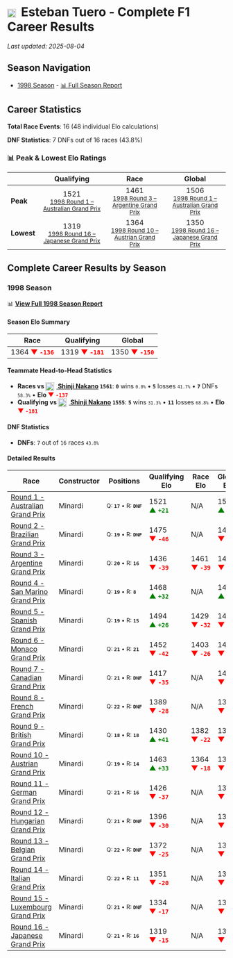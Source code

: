 # <img src="https://upload.wikimedia.org/wikipedia/commons/1/1a/Flag_of_Argentina.svg" alt="Argentina" width="20" height="auto" style="vertical-align: middle; margin-right: 5px;" onerror="this.outerHTML='🇦🇷'; this.style.marginRight='5px';"/> Esteban Tuero - Complete F1 Career Results

*Last updated: 2025-08-04*

## Season Navigation

- [1998 Season](#1998-season) - [📊 Full Season Report](../seasons/1998-season-report)

## Career Statistics

**Total Race Events**: 16 (48 individual Elo calculations)

**DNF Statistics**: 7 DNFs out of 16 races (43.8%)

### 📊 Peak & Lowest Elo Ratings

| &nbsp; | Qualifying | Race | Global |
|-------|------------|------|--------|
| **Peak** | <center> 1521 <br/><small> [1998 Round 1 – Australian Grand Prix](../seasons/1998-season-report#round-1-australian-grand-prix) </small></center> | <center> 1461 <br/><small> [1998 Round 3 – Argentine Grand Prix](../seasons/1998-season-report#round-3-argentine-grand-prix) </small></center> | <center> 1506  <br/><small> [1998 Round 1 – Australian Grand Prix](../seasons/1998-season-report#round-1-australian-grand-prix) </small></center> |
| **Lowest** | <center> 1319 <br/><small> [1998 Round 16 – Japanese Grand Prix](../seasons/1998-season-report#round-16-japanese-grand-prix) </small></center> | <center> 1364 <br/><small> [1998 Round 10 – Austrian Grand Prix](../seasons/1998-season-report#round-10-austrian-grand-prix) </small></center> | <center> 1350 <br/><small> [1998 Round 16 – Japanese Grand Prix](../seasons/1998-season-report#round-16-japanese-grand-prix) </small></center> |


## Complete Career Results by Season

### 1998 Season

📊 **[View Full 1998 Season Report](../seasons/1998-season-report)**

#### Season Elo Summary

| Race | Qualifying | Global |
|------|------------|--------|
| 1364 **<span style="color: red;">▼&nbsp;`-136`</span>** | 1319 **<span style="color: red;">▼&nbsp;`-181`</span>** | 1350 **<span style="color: red;">▼&nbsp;`-150`</span>** |

#### Teammate Head-to-Head Statistics

- **Races vs [<img src="https://upload.wikimedia.org/wikipedia/commons/9/9e/Flag_of_Japan.svg" alt="Japan" width="20" height="auto" style="vertical-align: middle; margin-right: 5px;" onerror="this.outerHTML='🇯🇵'; this.style.marginRight='5px';"/> Shinji Nakano](shinji-nakano) `1561`**: **`0`** wins <small>`0.0%`</small> • **`5`** losses <small>`41.7%`</small> • **`7`** DNFs <small>`58.3%`</small> • **Elo <span style="color: red;">▼&nbsp;`-137`</span>**
- **Qualifying vs [<img src="https://upload.wikimedia.org/wikipedia/commons/9/9e/Flag_of_Japan.svg" alt="Japan" width="20" height="auto" style="vertical-align: middle; margin-right: 5px;" onerror="this.outerHTML='🇯🇵'; this.style.marginRight='5px';"/> Shinji Nakano](shinji-nakano) `1555`**: **`5`** wins <small>`31.3%`</small> • **`11`** losses <small>`68.8%`</small> • **Elo <span style="color: red;">▼&nbsp;`-181`</span>**

#### DNF Statistics

- **DNFs**: `7` out of `16` races <small>`43.8%`</small>

#### Detailed Results

| Race | Constructor | Positions | Qualifying Elo | Race Elo | Global Elo | Teammate |
|------|-------------|-----------|----------------|----------|------------|----------|
| [Round 1 - Australian Grand Prix](../seasons/1998-season-report#round-1-australian-grand-prix) | Minardi | <small>Q:&nbsp;**`17`**&nbsp;•&nbsp;R:&nbsp;**`DNF`**</small> | 1521 **<span style="color: green;">▲&nbsp;`+21`</span>** | N/A | 1506 **<span style="color: green;">▲&nbsp;`+6`</span>** | [<img src="https://upload.wikimedia.org/wikipedia/commons/9/9e/Flag_of_Japan.svg" alt="Japan" width="20" height="auto" style="vertical-align: middle; margin-right: 5px;" onerror="this.outerHTML='🇯🇵'; this.style.marginRight='5px';"/> Shinji Nakano](shinji-nakano)<br/><small>Q:&nbsp;**`22`**&nbsp;•&nbsp;R:&nbsp;**`DNF`**</small> |
| [Round 2 - Brazilian Grand Prix](../seasons/1998-season-report#round-2-brazilian-grand-prix) | Minardi | <small>Q:&nbsp;**`19`**&nbsp;•&nbsp;R:&nbsp;**`DNF`**</small> | 1475 **<span style="color: red;">▼&nbsp;`-46`</span>** | N/A | 1493 **<span style="color: red;">▼&nbsp;`-14`</span>** | [<img src="https://upload.wikimedia.org/wikipedia/commons/9/9e/Flag_of_Japan.svg" alt="Japan" width="20" height="auto" style="vertical-align: middle; margin-right: 5px;" onerror="this.outerHTML='🇯🇵'; this.style.marginRight='5px';"/> Shinji Nakano](shinji-nakano)<br/><small>Q:&nbsp;**`18`**&nbsp;•&nbsp;R:&nbsp;**`21`**</small> |
| [Round 3 - Argentine Grand Prix](../seasons/1998-season-report#round-3-argentine-grand-prix) | Minardi | <small>Q:&nbsp;**`20`**&nbsp;•&nbsp;R:&nbsp;**`16`**</small> | 1436 **<span style="color: red;">▼&nbsp;`-39`</span>** | 1461 **<span style="color: red;">▼&nbsp;`-39`</span>** | 1454 **<span style="color: red;">▼&nbsp;`-39`</span>** | [<img src="https://upload.wikimedia.org/wikipedia/commons/9/9e/Flag_of_Japan.svg" alt="Japan" width="20" height="auto" style="vertical-align: middle; margin-right: 5px;" onerror="this.outerHTML='🇯🇵'; this.style.marginRight='5px';"/> Shinji Nakano](shinji-nakano)<br/><small>Q:&nbsp;**`19`**&nbsp;•&nbsp;R:&nbsp;**`13`**</small> |
| [Round 4 - San Marino Grand Prix](../seasons/1998-season-report#round-4-san-marino-grand-prix) | Minardi | <small>Q:&nbsp;**`19`**&nbsp;•&nbsp;R:&nbsp;**`8`**</small> | 1468 **<span style="color: green;">▲&nbsp;`+32`</span>** | N/A | 1463 **<span style="color: green;">▲&nbsp;`+10`</span>** | [<img src="https://upload.wikimedia.org/wikipedia/commons/9/9e/Flag_of_Japan.svg" alt="Japan" width="20" height="auto" style="vertical-align: middle; margin-right: 5px;" onerror="this.outerHTML='🇯🇵'; this.style.marginRight='5px';"/> Shinji Nakano](shinji-nakano)<br/><small>Q:&nbsp;**`21`**&nbsp;•&nbsp;R:&nbsp;**`DNF`**</small> |
| [Round 5 - Spanish Grand Prix](../seasons/1998-season-report#round-5-spanish-grand-prix) | Minardi | <small>Q:&nbsp;**`19`**&nbsp;•&nbsp;R:&nbsp;**`15`**</small> | 1494 **<span style="color: green;">▲&nbsp;`+26`</span>** | 1429 **<span style="color: red;">▼&nbsp;`-32`</span>** | 1449 **<span style="color: red;">▼&nbsp;`-15`</span>** | [<img src="https://upload.wikimedia.org/wikipedia/commons/9/9e/Flag_of_Japan.svg" alt="Japan" width="20" height="auto" style="vertical-align: middle; margin-right: 5px;" onerror="this.outerHTML='🇯🇵'; this.style.marginRight='5px';"/> Shinji Nakano](shinji-nakano)<br/><small>Q:&nbsp;**`20`**&nbsp;•&nbsp;R:&nbsp;**`14`**</small> |
| [Round 6 - Monaco Grand Prix](../seasons/1998-season-report#round-6-monaco-grand-prix) | Minardi | <small>Q:&nbsp;**`21`**&nbsp;•&nbsp;R:&nbsp;**`21`**</small> | 1452 **<span style="color: red;">▼&nbsp;`-42`</span>** | 1403 **<span style="color: red;">▼&nbsp;`-26`</span>** | 1418 **<span style="color: red;">▼&nbsp;`-31`</span>** | [<img src="https://upload.wikimedia.org/wikipedia/commons/9/9e/Flag_of_Japan.svg" alt="Japan" width="20" height="auto" style="vertical-align: middle; margin-right: 5px;" onerror="this.outerHTML='🇯🇵'; this.style.marginRight='5px';"/> Shinji Nakano](shinji-nakano)<br/><small>Q:&nbsp;**`19`**&nbsp;•&nbsp;R:&nbsp;**`9`**</small> |
| [Round 7 - Canadian Grand Prix](../seasons/1998-season-report#round-7-canadian-grand-prix) | Minardi | <small>Q:&nbsp;**`21`**&nbsp;•&nbsp;R:&nbsp;**`DNF`**</small> | 1417 **<span style="color: red;">▼&nbsp;`-35`</span>** | N/A | 1407 **<span style="color: red;">▼&nbsp;`-10`</span>** | [<img src="https://upload.wikimedia.org/wikipedia/commons/9/9e/Flag_of_Japan.svg" alt="Japan" width="20" height="auto" style="vertical-align: middle; margin-right: 5px;" onerror="this.outerHTML='🇯🇵'; this.style.marginRight='5px';"/> Shinji Nakano](shinji-nakano)<br/><small>Q:&nbsp;**`18`**&nbsp;•&nbsp;R:&nbsp;**`7`**</small> |
| [Round 8 - French Grand Prix](../seasons/1998-season-report#round-8-french-grand-prix) | Minardi | <small>Q:&nbsp;**`22`**&nbsp;•&nbsp;R:&nbsp;**`DNF`**</small> | 1389 **<span style="color: red;">▼&nbsp;`-28`</span>** | N/A | 1399 **<span style="color: red;">▼&nbsp;`-8`</span>** | [<img src="https://upload.wikimedia.org/wikipedia/commons/9/9e/Flag_of_Japan.svg" alt="Japan" width="20" height="auto" style="vertical-align: middle; margin-right: 5px;" onerror="this.outerHTML='🇯🇵'; this.style.marginRight='5px';"/> Shinji Nakano](shinji-nakano)<br/><small>Q:&nbsp;**`21`**&nbsp;•&nbsp;R:&nbsp;**`DNF`**</small> |
| [Round 9 - British Grand Prix](../seasons/1998-season-report#round-9-british-grand-prix) | Minardi | <small>Q:&nbsp;**`18`**&nbsp;•&nbsp;R:&nbsp;**`18`**</small> | 1430 **<span style="color: green;">▲&nbsp;`+41`</span>** | 1382 **<span style="color: red;">▼&nbsp;`-22`</span>** | 1396 **<span style="color: red;">▼&nbsp;`-3`</span>** | [<img src="https://upload.wikimedia.org/wikipedia/commons/9/9e/Flag_of_Japan.svg" alt="Japan" width="20" height="auto" style="vertical-align: middle; margin-right: 5px;" onerror="this.outerHTML='🇯🇵'; this.style.marginRight='5px';"/> Shinji Nakano](shinji-nakano)<br/><small>Q:&nbsp;**`19`**&nbsp;•&nbsp;R:&nbsp;**`8`**</small> |
| [Round 10 - Austrian Grand Prix](../seasons/1998-season-report#round-10-austrian-grand-prix) | Minardi | <small>Q:&nbsp;**`19`**&nbsp;•&nbsp;R:&nbsp;**`14`**</small> | 1463 **<span style="color: green;">▲&nbsp;`+33`</span>** | 1364 **<span style="color: red;">▼&nbsp;`-18`</span>** | 1393 **<span style="color: red;">▼&nbsp;`-3`</span>** | [<img src="https://upload.wikimedia.org/wikipedia/commons/9/9e/Flag_of_Japan.svg" alt="Japan" width="20" height="auto" style="vertical-align: middle; margin-right: 5px;" onerror="this.outerHTML='🇯🇵'; this.style.marginRight='5px';"/> Shinji Nakano](shinji-nakano)<br/><small>Q:&nbsp;**`21`**&nbsp;•&nbsp;R:&nbsp;**`11`**</small> |
| [Round 11 - German Grand Prix](../seasons/1998-season-report#round-11-german-grand-prix) | Minardi | <small>Q:&nbsp;**`21`**&nbsp;•&nbsp;R:&nbsp;**`16`**</small> | 1426 **<span style="color: red;">▼&nbsp;`-37`</span>** | N/A | 1382 **<span style="color: red;">▼&nbsp;`-11`</span>** | [<img src="https://upload.wikimedia.org/wikipedia/commons/9/9e/Flag_of_Japan.svg" alt="Japan" width="20" height="auto" style="vertical-align: middle; margin-right: 5px;" onerror="this.outerHTML='🇯🇵'; this.style.marginRight='5px';"/> Shinji Nakano](shinji-nakano)<br/><small>Q:&nbsp;**`20`**&nbsp;•&nbsp;R:&nbsp;**`DNF`**</small> |
| [Round 12 - Hungarian Grand Prix](../seasons/1998-season-report#round-12-hungarian-grand-prix) | Minardi | <small>Q:&nbsp;**`21`**&nbsp;•&nbsp;R:&nbsp;**`DNF`**</small> | 1396 **<span style="color: red;">▼&nbsp;`-30`</span>** | N/A | 1373 **<span style="color: red;">▼&nbsp;`-9`</span>** | [<img src="https://upload.wikimedia.org/wikipedia/commons/9/9e/Flag_of_Japan.svg" alt="Japan" width="20" height="auto" style="vertical-align: middle; margin-right: 5px;" onerror="this.outerHTML='🇯🇵'; this.style.marginRight='5px';"/> Shinji Nakano](shinji-nakano)<br/><small>Q:&nbsp;**`19`**&nbsp;•&nbsp;R:&nbsp;**`15`**</small> |
| [Round 13 - Belgian Grand Prix](../seasons/1998-season-report#round-13-belgian-grand-prix) | Minardi | <small>Q:&nbsp;**`22`**&nbsp;•&nbsp;R:&nbsp;**`DNF`**</small> | 1372 **<span style="color: red;">▼&nbsp;`-25`</span>** | N/A | 1365 **<span style="color: red;">▼&nbsp;`-7`</span>** | [<img src="https://upload.wikimedia.org/wikipedia/commons/9/9e/Flag_of_Japan.svg" alt="Japan" width="20" height="auto" style="vertical-align: middle; margin-right: 5px;" onerror="this.outerHTML='🇯🇵'; this.style.marginRight='5px';"/> Shinji Nakano](shinji-nakano)<br/><small>Q:&nbsp;**`21`**&nbsp;•&nbsp;R:&nbsp;**`8`**</small> |
| [Round 14 - Italian Grand Prix](../seasons/1998-season-report#round-14-italian-grand-prix) | Minardi | <small>Q:&nbsp;**`22`**&nbsp;•&nbsp;R:&nbsp;**`11`**</small> | 1351 **<span style="color: red;">▼&nbsp;`-20`</span>** | N/A | 1359 **<span style="color: red;">▼&nbsp;`-6`</span>** | [<img src="https://upload.wikimedia.org/wikipedia/commons/9/9e/Flag_of_Japan.svg" alt="Japan" width="20" height="auto" style="vertical-align: middle; margin-right: 5px;" onerror="this.outerHTML='🇯🇵'; this.style.marginRight='5px';"/> Shinji Nakano](shinji-nakano)<br/><small>Q:&nbsp;**`21`**&nbsp;•&nbsp;R:&nbsp;**`DNF`**</small> |
| [Round 15 - Luxembourg Grand Prix](../seasons/1998-season-report#round-15-luxembourg-grand-prix) | Minardi | <small>Q:&nbsp;**`21`**&nbsp;•&nbsp;R:&nbsp;**`DNF`**</small> | 1334 **<span style="color: red;">▼&nbsp;`-17`</span>** | N/A | 1354 **<span style="color: red;">▼&nbsp;`-5`</span>** | [<img src="https://upload.wikimedia.org/wikipedia/commons/9/9e/Flag_of_Japan.svg" alt="Japan" width="20" height="auto" style="vertical-align: middle; margin-right: 5px;" onerror="this.outerHTML='🇯🇵'; this.style.marginRight='5px';"/> Shinji Nakano](shinji-nakano)<br/><small>Q:&nbsp;**`20`**&nbsp;•&nbsp;R:&nbsp;**`15`**</small> |
| [Round 16 - Japanese Grand Prix](../seasons/1998-season-report#round-16-japanese-grand-prix) | Minardi | <small>Q:&nbsp;**`21`**&nbsp;•&nbsp;R:&nbsp;**`16`**</small> | 1319 **<span style="color: red;">▼&nbsp;`-15`</span>** | N/A | 1350 **<span style="color: red;">▼&nbsp;`-4`</span>** | [<img src="https://upload.wikimedia.org/wikipedia/commons/9/9e/Flag_of_Japan.svg" alt="Japan" width="20" height="auto" style="vertical-align: middle; margin-right: 5px;" onerror="this.outerHTML='🇯🇵'; this.style.marginRight='5px';"/> Shinji Nakano](shinji-nakano)<br/><small>Q:&nbsp;**`20`**&nbsp;•&nbsp;R:&nbsp;**`DNF`**</small> |

